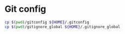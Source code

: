 # Git config

```bash
cp $(pwd)/gitconfig ${HOME}/.gitconfig
cp $(pwd)/gitignore_global ${HOME}/.gitignore_global
```
